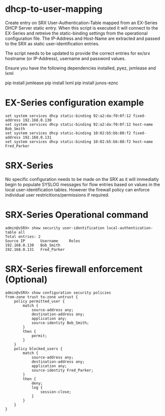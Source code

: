 # dhcp-to-user-mapping
Create entry on SRX User-Authentication-Table mapped from an EX-Series DHCP Server static entry. When this script is executed it will connect to the EX-Series and retreive the static-binding settings from the operational configuration file. The IP-Address and Host-Name are extracted and passed to the SRX as static user-identification entries. 

The script needs to be updated to provide the correct entries for ex/srx hostname (or IP-Address), username and password values. 

Ensure you have the following dependencies installed, pyez, jxmlease and lxml

pip install jxmlease
pip install lxml
pip install junos-eznc

# EX-Series configuration example 
```
set system services dhcp static-binding 92:a2:da:f0:0f:12 fixed-address 192.168.0.130  
set system services dhcp static-binding 92:a2:da:f0:0f:12 host-name Bob_Smith  
set system services dhcp static-binding 10:02:b5:bb:88:f2 fixed-address 192.168.0.131  
set system services dhcp static-binding 10:02:b5:bb:88:f2 host-name Fred_Parker  
```
# SRX-Series

No specific configuration needs to be made on the SRX as it will immediatly begin to populate SYSLOG messages for flow entries based on values in the local user-identification tables. However the firewall policy can enforce individual user restricitions/permissions if required. 

# SRX-Series Operational command
```
admin@vSRX> show security user-identification local-authentication-table all  
Total entries: 2  
Source IP       Username     Roles  
192.168.0.130   Bob_Smith  
192.168.0.131   Fred_Parker  
```
# SRX-Series firewall enforcement (Optional)
```
admin@vSRX> show configuration security policies  
from-zone trust to-zone untrust {  
    policy permitted_user {  
        match {  
            source-address any;  
            destination-address any;  
            application any;  
            source-identity Bob_Smith;  
        }  
        then {  
            permit;  
        }  
    }  
    policy blocked_users {  
        match {  
            source-address any;  
            destination-address any;  
            application any;  
            source-identity Fred_Parker;  
        }  
        then {  
            deny;  
            log {  
                session-close;  
            }  
        }  
    }  
}  
```
